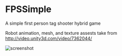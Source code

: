 FPSSimple
=========

A simple first person tag shooter hybrid game

Robot animation, mesh, and texture assests take from <http://video.unity3d.com/video/7362044/>

![screenshot](http://wroy.ca/FPSScreenShot.png)
